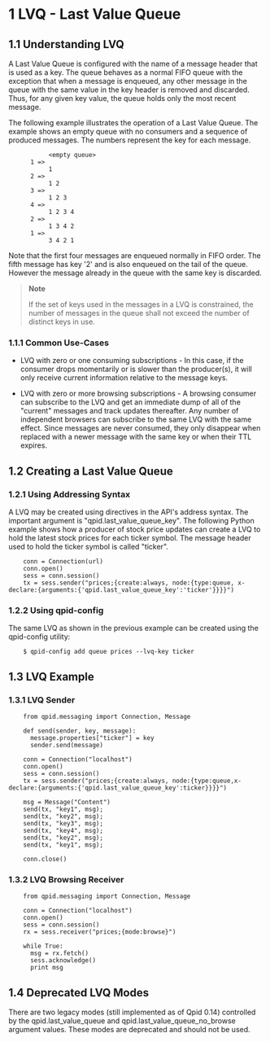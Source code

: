 # <span class="header-section-number">1</span> LVQ - Last Value Queue

## <span class="header-section-number">1.1</span> Understanding LVQ

A Last Value Queue is configured with the name of a message header that
is used as a key. The queue behaves as a normal FIFO queue with the
exception that when a message is enqueued, any other message in the
queue with the same value in the key header is removed and discarded.
Thus, for any given key value, the queue holds only the most recent
message.

The following example illustrates the operation of a Last Value Queue.
The example shows an empty queue with no consumers and a sequence of
produced messages. The numbers represent the key for each message.

               <empty queue>
          1 =>
               1
          2 =>
               1 2
          3 =>
               1 2 3
          4 =>
               1 2 3 4
          2 =>
               1 3 4 2
          1 =>
               3 4 2 1
        

Note that the first four messages are enqueued normally in FIFO order.
The fifth message has key '2' and is also enqueued on the tail of the
queue. However the message already in the queue with the same key is
discarded.

> **Note**
>
> If the set of keys used in the messages in a LVQ is constrained, the
> number of messages in the queue shall not exceed the number of
> distinct keys in use.

### <span class="header-section-number">1.1.1</span> Common Use-Cases

-   LVQ with zero or one consuming subscriptions - In this case, if the
    consumer drops momentarily or is slower than the producer(s), it
    will only receive current information relative to the message keys.

-   LVQ with zero or more browsing subscriptions - A browsing consumer
    can subscribe to the LVQ and get an immediate dump of all of the
    "current" messages and track updates thereafter. Any number of
    independent browsers can subscribe to the same LVQ with the same
    effect. Since messages are never consumed, they only disappear when
    replaced with a newer message with the same key or when their TTL
    expires.

## <span class="header-section-number">1.2</span> Creating a Last Value Queue

### <span class="header-section-number">1.2.1</span> Using Addressing Syntax

A LVQ may be created using directives in the API's address syntax. The
important argument is "qpid.last\_value\_queue\_key". The following
Python example shows how a producer of stock price updates can create a
LVQ to hold the latest stock prices for each ticker symbol. The message
header used to hold the ticker symbol is called "ticker".

        conn = Connection(url)
        conn.open()
        sess = conn.session()
        tx = sess.sender("prices;{create:always, node:{type:queue, x-declare:{arguments:{'qpid.last_value_queue_key':'ticker'}}}}")
          

### <span class="header-section-number">1.2.2</span> Using qpid-config

The same LVQ as shown in the previous example can be created using the
qpid-config utility:

        $ qpid-config add queue prices --lvq-key ticker
          

## <span class="header-section-number">1.3</span> LVQ Example

### <span class="header-section-number">1.3.1</span> LVQ Sender

        from qpid.messaging import Connection, Message

        def send(sender, key, message):
          message.properties["ticker"] = key
          sender.send(message)

        conn = Connection("localhost")
        conn.open()
        sess = conn.session()
        tx = sess.sender("prices;{create:always, node:{type:queue,x-declare:{arguments:{'qpid.last_value_queue_key':ticker}}}}")

        msg = Message("Content")
        send(tx, "key1", msg);
        send(tx, "key2", msg);
        send(tx, "key3", msg);
        send(tx, "key4", msg);
        send(tx, "key2", msg);
        send(tx, "key1", msg);

        conn.close()
          

### <span class="header-section-number">1.3.2</span> LVQ Browsing Receiver

        from qpid.messaging import Connection, Message

        conn = Connection("localhost")
        conn.open()
        sess = conn.session()
        rx = sess.receiver("prices;{mode:browse}")

        while True:
          msg = rx.fetch()
          sess.acknowledge()
          print msg
          

## <span class="header-section-number">1.4</span> Deprecated LVQ Modes

There are two legacy modes (still implemented as of Qpid 0.14)
controlled by the qpid.last\_value\_queue and
qpid.last\_value\_queue\_no\_browse argument values. These modes are
deprecated and should not be used.
